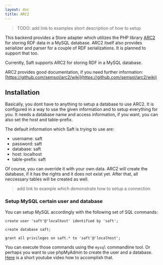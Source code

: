 ```yaml
---
layout: doc
title: ARC2
---
```


> TODO:
> add link to examples
> short description of how to setup

This backend provides a Store adapter which utilizes the PHP library [ARC2](https://github.com/semsol/arc2) for storing RDF data in a MySQL database. ARC2 itself also provides serializer and parser for a couple of RDF serializations. It is planned to support that too.

Currently, Saft supports ARC2 for storing RDF in a MySQL database. 

ARC2 provides good documentation, if you need further information: [https://github.com/semsol/arc2/wiki](https://github.com/semsol/arc2/wiki)


## Installation

Basically, you dont have to anything to setup a database to use ARC2. It is configured in a way to use the given information and to setup everything for you. It needs a database name and access information, if you want, you can also set the host and table-prefix. 

The default information which Saft is trying to use are:

- username: saft
- password: saft
- database: saft
- host: localhost
- table-prefix: saft

Of course, you can override it with your own data. ARC2 will create the database, if it has the rights and it does not exist yet. After that, all neccessary tables will be created as well.

> add link to example which demonstrate how to setup a connection

### Setup MySQL certain user and database

You can setup MySQL accordingly with the following set of SQL commands:

`create user 'saft'@'localhost' identified by 'saft';`

`create database saft;`

`grant all privileges on saft.* to 'saft'@'localhost';`

You can execute those commands using the `mysql` commandline tool. Or perhaps you want to use phpMyAdmin to create the user and a database. [Here](https://www.youtube.com/watch?v=lfjzAbaW32c) is a short youtube video how to accomplish that.
